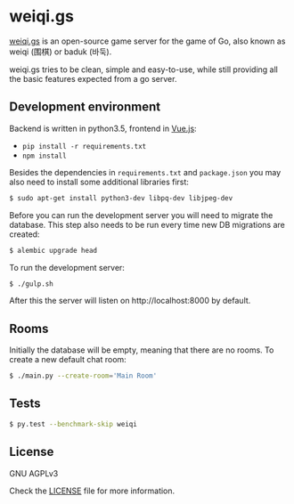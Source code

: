 weiqi.gs
========
[weiqi.gs](https://weiqi.gs) is an open-source game server for the game of Go, also known as weiqi (围棋) or baduk (바둑).

weiqi.gs tries to be clean, simple and easy-to-use, while still providing all the basic features expected from a go server.

Development environment
-----------------------
Backend is written in python3.5, frontend in [Vue.js](https://vuejs.org/):
- `pip install -r requirements.txt`
- `npm install`

Besides the dependencies in `requirements.txt` and `package.json` you may also need to install some additional libraries first:
```bash
$ sudo apt-get install python3-dev libpq-dev libjpeg-dev
```

Before you can run the development server you will need to migrate the database. This step also needs to be run every time new DB migrations are created:
```bash
$ alembic upgrade head
```

To run the development server:
```bash
$ ./gulp.sh
```

After this the server will listen on http://localhost:8000 by default.

Rooms
-----
Initially the database will be empty, meaning that there are no rooms. To create a new default chat room:
```bash
$ ./main.py --create-room='Main Room'
```

Tests
-----
```bash
$ py.test --benchmark-skip weiqi
```

License
-------
GNU AGPLv3

Check the [LICENSE](https://gitlab.com/mibitzi/weiqi.gs/blob/master/LICENSE) file for more information.